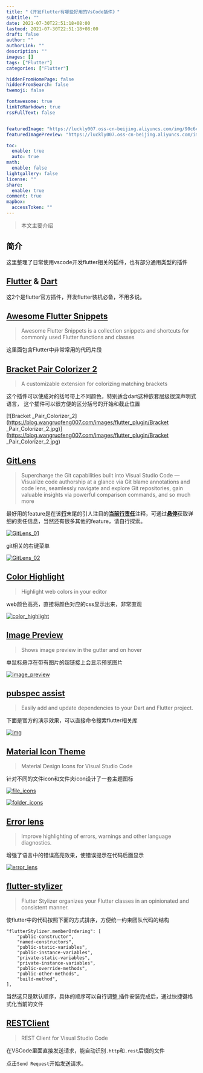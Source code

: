 ```yaml
---
title: "《开发flutter有哪些好用的VsCode插件》"
subtitle: ""
date: 2021-07-30T22:51:18+08:00
lastmod: 2021-07-30T22:51:18+08:00
draft: false
author: ""
authorLink: ""
description: ""
images: []
tags: ["Flutter"]
categories: ["Flutter"]

hiddenFromHomePage: false
hiddenFromSearch: false
twemoji: false

fontawesome: true
linkToMarkdown: true
rssFullText: false


featuredImage: "https://luckly007.oss-cn-beijing.aliyuncs.com/img/90c6cc12-742e-4c9f-b318-b912f163b8d0.png"
featuredImagePreview: "https://luckly007.oss-cn-beijing.aliyuncs.com/img/90c6cc12-742e-4c9f-b318-b912f163b8d0.png"

toc:
  enable: true
  auto: true
math:
  enable: false
lightgallery: false
license: ""
share:
  enable: true
comment: true
mapbox:
  accessToken: ""
---
```




> 本文主要介绍

<!--more-->

## 简介

这里整理了日常使用vscode开发flutter相关的插件，也有部分通用类型的插件

## [Flutter](https://marketplace.visualstudio.com/items?itemName=Dart-Code.flutter) & [Dart](https://marketplace.visualstudio.com/items?itemName=Dart-Code.dart-code)

这2个是flutter官方插件，开发flutter装机必备，不用多说。

## [Awesome Flutter Snippets](https://marketplace.visualstudio.com/items?itemName=Nash.awesome-flutter-snippets)

> Awesome Flutter Snippets is a collection snippets and shortcuts for commonly used Flutter functions and classes

这里面包含Flutter中非常常用的代码片段

## [Bracket Pair Colorizer 2](https://marketplace.visualstudio.com/items?itemName=CoenraadS.bracket-pair-colorizer-2)

> A customizable extension for colorizing matching brackets

这个插件可以使成对的括号带上不同颜色，特别适合dart这种嵌套层级很深声明式语言， 这个插件可以很方便的区分括号的开始和截止位置

[![Bracket _Pair_Colorizer_2](https://blog.wangruofeng007.com/images/flutter_plugin/Bracket _Pair_Colorizer_2.jpg)](https://blog.wangruofeng007.com/images/flutter_plugin/Bracket _Pair_Colorizer_2.jpg)

## [GitLens](https://marketplace.visualstudio.com/items?itemName=eamodio.gitlens)

> Supercharge the Git capabilities built into Visual Studio Code — Visualize code authorship at a glance via Git blame annotations and code lens, seamlessly navigate and explore Git repositories, gain valuable insights via powerful comparison commands, and so much more

最好用的feature是在该[**行**](https://marketplace.visualstudio.com/items?itemName=eamodio.gitlens#current-line-blame-)末尾的引人注目的[**当前行责任**](https://marketplace.visualstudio.com/items?itemName=eamodio.gitlens#current-line-blame-)注释，可通过[**悬停**](https://marketplace.visualstudio.com/items?itemName=eamodio.gitlens#hovers-)获取详细的责任信息，当然还有很多其他的feature，请自行探索。

[![GitLens_01](https://blog.wangruofeng007.com/images/flutter_plugin/GitLens_01.png)](https://blog.wangruofeng007.com/images/flutter_plugin/GitLens_01.png)

git相关的右键菜单

[![GitLens_02](https://blog.wangruofeng007.com/images/flutter_plugin/GitLens_02.png)](https://blog.wangruofeng007.com/images/flutter_plugin/GitLens_02.png)

## [Color Highlight](https://marketplace.visualstudio.com/items?itemName=naumovs.color-highlight)

> Highlight web colors in your editor

web颜色高亮，直接将颜色对应的css显示出来，非常直观

[![color_highlight](https://blog.wangruofeng007.com/images/flutter_plugin/color_highlight.png)](https://blog.wangruofeng007.com/images/flutter_plugin/color_highlight.png)

## [Image Preview](https://marketplace.visualstudio.com/items?itemName=kisstkondoros.vscode-gutter-preview)

> Shows image preview in the gutter and on hover

单鼠标悬浮在带有图片的超链接上会显示预览图片

[![image_preview](https://blog.wangruofeng007.com/images/flutter_plugin/image_preview.png)](https://blog.wangruofeng007.com/images/flutter_plugin/image_preview.png)

## [pubspec assist](https://marketplace.visualstudio.com/items?itemName=jeroen-meijer.pubspec-assist)

> Easily add and update dependencies to your Dart and Flutter project.

下面是官方的演示效果，可以直接命令搜索flutter相关库

[![img](https://i.imgur.com/W2cGuPL.gif)](https://i.imgur.com/W2cGuPL.gif)

## [Material Icon Theme](https://marketplace.visualstudio.com/items?itemName=PKief.material-icon-theme)

> Material Design Icons for Visual Studio Code

针对不同的文件icon和文件夹icon设计了一套主题图标

[![file_icons](https://blog.wangruofeng007.com/images/flutter_plugin/file_icons.png)](https://blog.wangruofeng007.com/images/flutter_plugin/file_icons.png)

[![folder_icons](https://blog.wangruofeng007.com/images/flutter_plugin/folder_icons.png)](https://blog.wangruofeng007.com/images/flutter_plugin/folder_icons.png)

## [Error lens](https://marketplace.visualstudio.com/items?itemName=usernamehw.errorlens)

> Improve highlighting of errors, warnings and other language diagnostics.

增强了语言中的错误高亮效果，使错误提示在代码后面显示

[![error_lens](https://blog.wangruofeng007.com/images/flutter_plugin/error_lens.png)](https://blog.wangruofeng007.com/images/flutter_plugin/error_lens.png)

## [flutter-stylizer](https://marketplace.visualstudio.com/items?itemName=gmlewis-vscode.flutter-stylizer)

> Flutter Stylizer organizes your Flutter classes in an opinionated and consistent manner.

使flutter中的代码按照下面的方式排序，方便统一约束团队代码的结构

```
"flutterStylizer.memberOrdering": [
    "public-constructor",
    "named-constructors",
    "public-static-variables",
    "public-instance-variables",
    "private-static-variables",
    "private-instance-variables",
    "public-override-methods",
    "public-other-methods",
    "build-method",
],
```

当然这只是默认顺序，具体的顺序可以自行调整,插件安装完成后，通过快捷键格式化当前的文件

## [RESTClient](https://marketplace.visualstudio.com/items?itemName=humao.rest-client)

> REST Client for Visual Studio Code

在VSCode里面直接发送请求，能自动识别`.http`和`.rest`后缀的文件

点击`Send Request`开始发送请求。